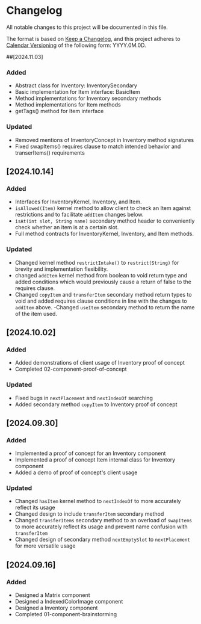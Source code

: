 # Changelog

All notable changes to this project will be documented in this file.

The format is based on [Keep a Changelog](https://keepachangelog.com/en/1.1.0/),
and this project adheres to [Calendar Versioning](https://calver.org/) of
the following form: YYYY.0M.0D.

##[2024.11.03]

### Added
- Abstract class for Inventory: InventorySecondary
- Basic implementation for Item interface: BasicItem
- Method implementations for Inventory secondary methods
- Method implementations for Item methods
- getTags() method for Item interface

### Updated
- Removed mentions of InventoryConcept in Inventory method signatures
- Fixed swapItems() requires clause to match intended behavior and transerItems() requirements

## [2024.10.14]

### Added
- Interfaces for InventoryKernel, Inventory, and Item.
- `isAllowed(Item)` kernel method to allow client to check an Item against restrictions and to facilitate `addItem` changes below.
- `isAt(int slot, String name)` secondary method header to conveniently check whether an item is at a certain slot.
- Full method contracts for InventoryKernel, Inventory, and Item methods.

### Updated
- Changed kernel method `restrictIntake()` to  `restrict(String)` for brevity and implementation flexibility.
- changed `addItem` kernel method from boolean to void return type and added conditions which would previously cause a return of false to the requires clause.
- Changed `copyItem` and `transferItem` secondary method return types to void and added requires clause conditions in line with the changes to `addItem` above.
-Changed `useItem` secondary method to return the name of the item used.

## [2024.10.02]

### Added
- Added demonstrations of client usage of Inventory proof of concept
- Completed 02-component-proof-of-concept

### Updated
- Fixed bugs in `nextPlacement` and `nextIndexOf` searching
- Added secondary method `copyItem` to Inventory proof of concept

## [2024.09.30]

### Added
- Implemented a proof of concept for an Inventory component
- Implemented a proof of concept Item internal class for Inventory component
- Added a demo of proof of concept's client usage

### Updated
- Changed `hasItem` kernel method to `nextIndexOf` to more accurately reflect its usage
- Changed design to include `transferItem` secondary method
- Changed `transferItems` secondary method to an overload of `swapItems` to more accurately reflect its usage and prevent name confusion with `transferItem`
- Changed design of secondary method `nextEmptySlot` to `nextPlacement` for more versatile usage

## [2024.09.16]

### Added

- Designed a Matrix component
- Designed a IndexedColorImage component
- Designed a Inventory component
- Completed 01-component-brainstorming